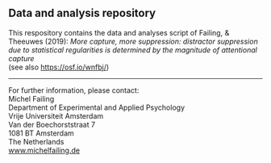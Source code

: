 ## Data and analysis repository

This respository contains the data and analyses script of Failing, & Theeuwes (2019):  *More capture, more suppression: distractor suppression due to statistical regularities is determined by the magnitude of attentional capture* \
(see also https://osf.io/wnfbj/)

---

For further information, please contact:\
Michel Failing\
Department of Experimental and Applied Psychology\
Vrije Universiteit Amsterdam\
Van der Boechorststraat 7\
1081 BT Amsterdam\
The Netherlands\
www.michelfailing.de
